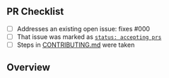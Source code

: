 <!-- 👋 Hi, thanks for sending a PR to typedoc-plugin-konamimojisplosion! 💖.
Please fill out all fields below and make sure each item is true and [x] checked.
Otherwise we may not be able to review your PR. -->

## PR Checklist

- [ ] Addresses an existing open issue: fixes #000
- [ ] That issue was marked as [`status: accepting prs`](https://github.com/JoshuaKGoldberg/typedoc-plugin-konamimojisplosion/issues?q=is%3Aopen+is%3Aissue+label%3A%22status%3A+accepting+prs%22)
- [ ] Steps in [CONTRIBUTING.md](https://github.com/JoshuaKGoldberg/typedoc-plugin-konamimojisplosion/blob/main/.github/CONTRIBUTING.md) were taken

## Overview

<!-- Description of what is changed and how the code change does that. -->
